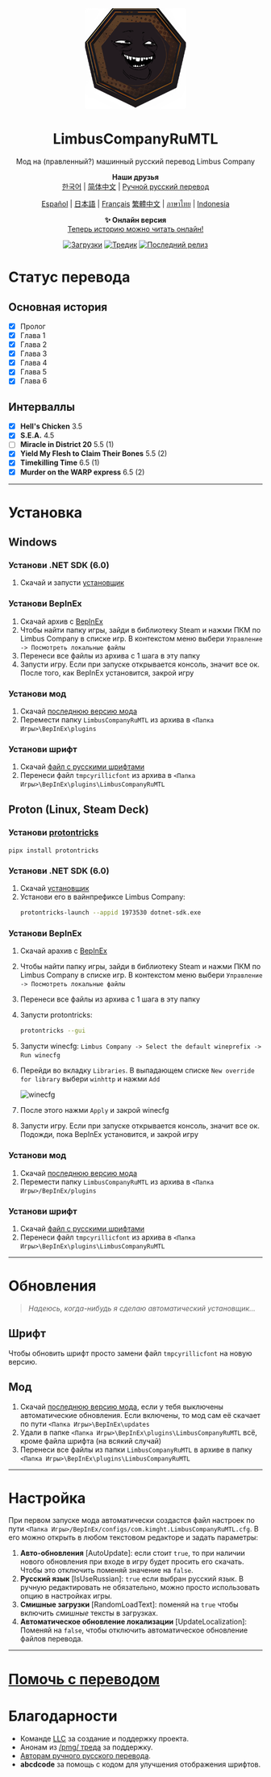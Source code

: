 <div align="center">
<a href="https://github.com/kimght/LimbusCompanyRuMTL">
   <img src="https://github.com/kimght/LimbusCompanyRuMTL/blob/main/assets/logo.png"
      width="200"
      height="200"/>
</a>
   
# LimbusCompanyRuMTL
Мод на (правленный?) машинный русский перевод Limbus Company
   
<b>Наши друзья</b><br/>
[한국어](https://limbuscompany.kr) | [简体中文](https://github.com/LocalizeLimbusCompany/LocalizeLimbusCompany) | [Ручной русский перевод](https://github.com/Crescent-Corporation/LimbusCompanyBusRUS)

[Español](https://github.com/Dreams-Office/LimbusCompanySpanishTranslationTeam) | [日本語](https://limbuscompany.kr) | [Français](https://github.com/Eden-Office/LimbusCompanyBusFR)
[繁體中文](https://github.com/SmallYuanSY/LocalizeLimbusCompany) | [ภาษาไทย](https://github.com/JoshSnappas/LocalizeLimbusCompanyTH) | [Indonesia](https://github.com/ArtefactX1/LocalizeLimbusID)

<b>✨ Онлайн версия</b><br/>
[Теперь историю можно читать онлайн!](https://kimght.github.io)

[![Загрузки](https://img.shields.io/github/downloads/kimght/LimbusCompanyRuMTL/total?style=flat-square&label=%D0%92%D1%81%D0%B5%D0%B3%D0%BE%20%D0%B7%D0%B0%D0%B3%D1%80%D1%83%D0%B7%D0%BE%D0%BA&color=%23707489)](../../releases)
[![Тредик](https://img.shields.io/badge/%2Fpmg%2F-thread?style=flat-square&label=%D0%9B%D0%B8%D0%B3%D0%BC%D1%83%D1%81%20%D0%A2%D1%80%D0%B5%D0%B4%D0%B8%D0%BA&color=%23f99b06)](https://2ch.hk/gacha/catalog.html)
[![Последний релиз](https://img.shields.io/github/v/release/kimght/LimbusCompanyRuMTL?style=flat-square&label=%D0%9F%D0%BE%D1%81%D0%BB%D0%B5%D0%B4%D0%BD%D1%8F%D1%8F%20%D0%B2%D0%B5%D1%80%D1%81%D0%B8%D1%8F&labelColor=%23707489&color=%23484f58)](../../releases/latest)
</div>

# Статус перевода
## Основная история
- [x] Пролог
- [x] Глава 1
- [x] Глава 2
- [x] Глава 3
- [x] Глава 4
- [x] Глава 5
- [x] Глава 6

## Интерваллы
- [x] **Hell's Chicken** 3.5
- [x] **S.E.A.** 4.5
- [ ] **Miracle in District 20** 5.5 (1)
- [x] **Yield My Flesh to Claim Their Bones** 5.5 (2)
- [x] **Timekilling Time** 6.5 (1)
- [x] **Murder on the WARP express** 6.5 (2)

---

# Установка
## Windows
### Установи .NET SDK (6.0)
1. Скачай и запусти [установщик](https://dotnet.microsoft.com/en-us/download/dotnet/thank-you/sdk-6.0.413-windows-x64-installer)

### Установи BepInEx
1. Скачай архив с [BepInEx](https://builds.bepinex.dev/projects/bepinex_be/692/BepInEx-Unity.IL2CPP-win-x64-6.0.0-be.692%2B851521c.zip)
2. Чтобы найти папку игры, зайди в библиотеку Steam и нажми ПКМ по Limbus Company в списке игр. В контекстом меню выбери `Управление -> Посмотреть локальные файлы`
3. Перенеси все файлы из архива с 1 шага в эту папку
4. Запусти игру. Если при запуске открывается консоль, значит все ок. После того, как BepInEx установится, закрой игру

### Установи мод
1. Скачай [последнюю версию мода](../../releases/latest)
2. Перемести папку `LimbusCompanyRuMTL` из архива в `<Папка Игры>\BepInEx\plugins`

### Установи шрифт
1. Скачай [файл с русскими шрифтами](https://github.com/kimght/LimbusCyrillicFont/releases/latest)
2. Перенеси файл `tmpcyrillicfont` из архива в `<Папка Игры>\BepInEx\plugins\LimbusCompanyRuMTL`

## Proton (Linux, Steam Deck)
### Установи [protontricks](https://github.com/Matoking/protontricks)
`pipx install protontricks`

### Установи .NET SDK (6.0)
1. Скачай [установщик](https://dotnet.microsoft.com/en-us/download/dotnet/thank-you/sdk-6.0.413-windows-x64-installer)
2. Установи его в вайнпрефиксе Limbus Company:
   ```bash
   protontricks-launch --appid 1973530 dotnet-sdk.exe
   ```

### Установи BepInEx
1. Скачай арахив с [BepInEx](https://builds.bepinex.dev/projects/bepinex_be/692/BepInEx-Unity.IL2CPP-win-x64-6.0.0-be.692%2B851521c.zip)
2. Чтобы найти папку игры, зайди в библиотеку Steam и нажми ПКМ по Limbus Company в списке игр. В контекстом меню выбери `Управление -> Посмотреть локальные файлы`
3. Перенеси все файлы из архива с 1 шага в эту папку
4. Запусти protontricks:
   ```bash
   protontricks --gui
   ```
5. Запусти winecfg: `Limbus Company -> Select the default wineprefix -> Run winecfg`
6. Перейди во вкладку `Libraries`. В выпадающем списке `New override for library` выбери `winhttp` и нажми `Add`
   
   ![winecfg](https://docs.bepinex.dev/articles/advanced/images/winecfg_add_lib.png)
   
8. После этого нажми `Apply` и закрой winecfg
9. Запусти игру. Если при запуске открывается консоль, значит все ок. Подожди, пока BepInEx установится, и закрой игру

### Установи мод
1. Скачай [последнюю версию мода](../../releases/latest)
2. Перемести папку `LimbusCompanyRuMTL` из архива в `<Папка Игры>/BepInEx/plugins`

### Установи шрифт
1. Скачай [файл с русскими шрифтами](https://github.com/kimght/LimbusCyrillicFont/releases/latest)
2. Перенеси файл `tmpcyrillicfont` из архива в `<Папка Игры>\BepInEx\plugins\LimbusCompanyRuMTL`

---

# Обновления
> *Надеюсь, когда-нибудь я сделаю автоматический установщик...*

## Шрифт
Чтобы обновить шрифт просто замени файл `tmpcyrillicfont` на новую версию.

## Мод
1. Скачай [последнюю версию мода](../../releases/latest), если у тебя выключены автоматические обновления. Если включены, то мод сам её скачает по пути `<Папка Игры>\BepInEx\updates`
2. Удали в папке `<Папка Игры>\BepInEx\plugins\LimbusCompanyRuMTL` всё, кроме файла шрифта (на всякий случай)
3. Перенеси все файлы из папки `LimbusCompanyRuMTL` в архиве в папку `<Папка Игры>\BepInEx\plugins\LimbusCompanyRuMTL`

---

# Настройка
При первом запуске мода автоматически создастся файл настроек по пути `<Папка Игры>/BepInEx/configs/com.kimght.LimbusCompanyRuMTL.cfg`.
В его можно открыть в любом текстовом редакторе и задать параметры:
1. **Авто-обновления** [AutoUpdate]: если стоит `true`, то при наличии нового обновления при входе в игру будет просить его скачать. Чтобы это отключить поменяй значение на `false`.
2. **Русский язык** [IsUseRussian]: `true` если выбран русский язык. В ручную редактировать не обязательно, можно просто использовать опцию в настройках игры.
3. **Смишные загрузки** [RandomLoadText]: поменяй на `true` чтобы включить *смишные* тексты в загрузках.
4. **Автоматическое обновление локализации** [UpdateLocalization]: Поменяй на `false`, чтобы отключить автоматическое обновление файлов перевода.

---

# [Помочь с переводом](https://github.com/kimght/LimbusStory)

# Благодарности
- Команде [LLC](https://github.com/LocalizeLimbusCompany) за создание и поддержку проекта.
- Анонам из [/pmg/ треда](https://2ch.hk/gacha/catalog.html) за поддержку.
- [Авторам ручного русского перевода](https://github.com/Crescent-Corporation/LimbusCompanyBusRUS).
- <b>abcdcode</b> за помощь с кодом для улучшения отображения шрифтов.
